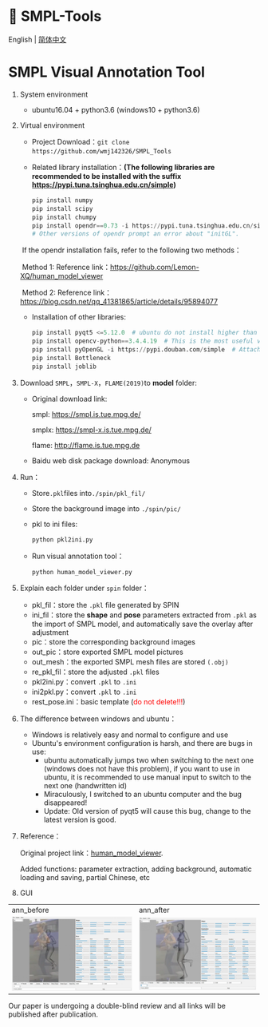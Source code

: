 # 👣 SMPL-Tools  

English | [简体中文](README_CN.md)

# SMPL Visual Annotation Tool

1. System environment
   - ubuntu16.04 + python3.6  (windows10 + python3.6)

2. Virtual environment

   - Project Download：`git clone https://github.com/wmj142326/SMPL_Tools`

   - Related library installation：**(The following libraries are recommended to be installed with the suffix https://pypi.tuna.tsinghua.edu.cn/simple)**

     ```python
     pip install numpy
     pip install scipy
     pip install chumpy
     pip install opendr==0.73 -i https://pypi.tuna.tsinghua.edu.cn/simple
     # Other versions of opendr prompt an error about "initGL".
     ```

   ​				   If the opendr installation fails, refer to the following two methods：
   
   ​				   Method 1: Reference link：https://github.com/Lemon-XQ/human_model_viewer
   
   ​				   Method 2: Reference link：https://blog.csdn.net/qq_41381865/article/details/95894077

   - Installation of other libraries:

     ```python
     pip install pyqt5 <=5.12.0  # ubuntu do not install higher than 5.12.0, windows is free, but different computer devices seem to be different
     pip install opencv-python==3.4.4.19  # This is the most useful version
     pip install pyOpenGL -i https://pypi.douban.com/simple  # Attach download source
     pip install Bottleneck
     pip install joblib
     ```

3. Download `SMPL`，`SMPL-X`，`FLAME(2019)`to **model** folder:

   - Original download link:
   
     smpl: https://smpl.is.tue.mpg.de/
   
     smplx: https://smpl-x.is.tue.mpg.de/
   
     flame: http://flame.is.tue.mpg.de
     
    - Baidu web disk package download: Anonymous

4. Run：

   - Store`.pkl`files into`./spin/pkl_fil/`
   - Store the background image into `./spin/pic/`
   - pkl to ini files:
     ```python
     python pkl2ini.py
     ```

   - Run visual annotation tool：

     ```python
     python human_model_viewer.py
     ```

5. Explain each folder under `spin` folder：

   - pkl_fil：store the `.pkl` file generated by SPIN
   - ini_fil：store the **shape** and **pose** parameters extracted from `.pkl` as the import of SMPL model, and automatically save the overlay after adjustment
   - pic：store the corresponding background images
   - out_pic：store exported SMPL model pictures
   - out_mesh：the exported SMPL mesh files are stored `(.obj)`
   - re_pkl_fil：store the adjusted `.pkl` files
   - pkl2ini.py：convert `.pkl` to `.ini`
   - ini2pkl.py：convert `.pkl` to `.ini`
   - rest_pose.ini：basic template (<span style="color:red">do not delete!!!</span>)
   
6. The difference between windows and ubuntu：

   - Windows is relatively easy and normal to configure and use
   - Ubuntu's environment configuration is harsh, and there are bugs in use:
     - ubuntu automatically jumps two when switching to the next one (windows does not have this problem), if you want to use in ubuntu, it is recommended to use manual input to switch to the next one (handwritten id)
     - Miraculously, I switched to an ubuntu computer and the bug disappeared!
     - Update: Old version of pyqt5 will cause this bug, change to the latest version is good.
   
7. Reference：

   Original project link：[human_model_viewer](https://github.com/Lemon-XQ/human_model_viewer).

   Added functions: parameter extraction, adding background, automatic loading and saving, partial Chinese, etc
   
8. GUI

<table>
  <tr>
    <td>ann_before</td>
    <td>ann_after</td>
  </tr>
  <tr>
    <td><img src="README.assets/ann_before.png" alt="1" width="380"/></td>
    <td><img src="README.assets/ann_after.png" alt="2" width="380"/></td>
  </tr>
</table>

Our paper is undergoing a double-blind review and all links will be published after publication.